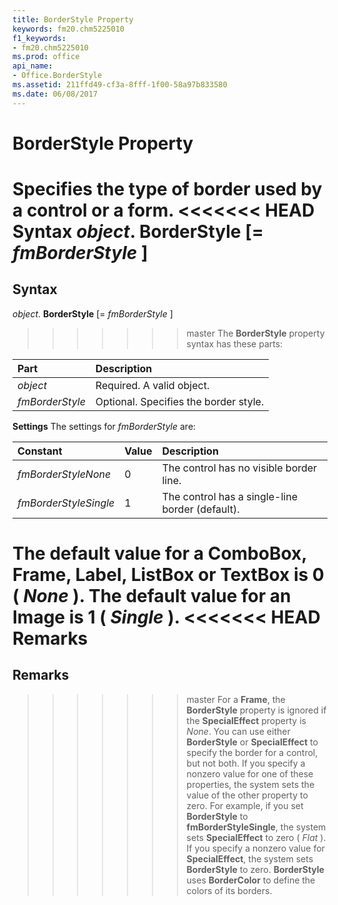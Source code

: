 ```yaml
---
title: BorderStyle Property
keywords: fm20.chm5225010
f1_keywords:
- fm20.chm5225010
ms.prod: office
api_name:
- Office.BorderStyle
ms.assetid: 211ffd49-cf3a-8fff-1f00-58a97b833580
ms.date: 06/08/2017
---
```



# BorderStyle Property



Specifies the type of border used by a control or a form.
<<<<<<< HEAD
 **Syntax**
 _object_. **BorderStyle** [= _fmBorderStyle_ ]
=======

## Syntax

_object_. **BorderStyle** [= _fmBorderStyle_ ]
>>>>>>> master
The  **BorderStyle** property syntax has these parts:


|**Part**|**Description**|
|:-----|:-----|
| _object_|Required. A valid object.|
| _fmBorderStyle_|Optional. Specifies the border style.|

 **Settings**
The settings for  _fmBorderStyle_ are:


|**Constant**|**Value**|**Description**|
|:-----|:-----|:-----|
| _fmBorderStyleNone_|0|The control has no visible border line.|
| _fmBorderStyleSingle_|1|The control has a single-line border (default).|

The default value for a  **ComboBox**, **Frame**, **Label**, **ListBox** or **TextBox** is 0 ( _None_ ). The default value for an **Image** is 1 ( _Single_ ).
<<<<<<< HEAD
 **Remarks**
=======

## Remarks

>>>>>>> master
For a  **Frame**, the **BorderStyle** property is ignored if the **SpecialEffect** property is _None_.
You can use either  **BorderStyle** or **SpecialEffect** to specify the border for a control, but not both. If you specify a nonzero value for one of these properties, the system sets the value of the other property to zero. For example, if you set **BorderStyle** to **fmBorderStyleSingle**, the system sets **SpecialEffect** to zero ( _Flat_ ). If you specify a nonzero value for **SpecialEffect**, the system sets **BorderStyle** to zero.
 **BorderStyle** uses **BorderColor** to define the colors of its borders.

